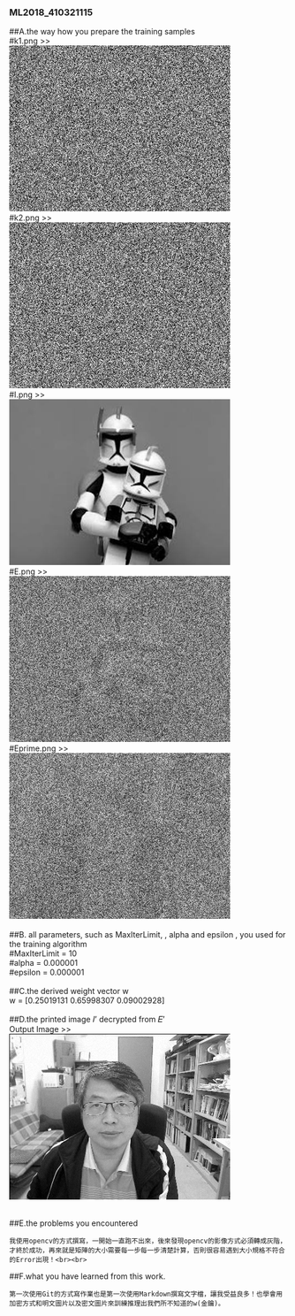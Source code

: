 ﻿### ML2018_410321115 

##A.the way how you prepare the training samples<br> 
#k1.png >><br>
![Key1.png](https://github.com/RolaJeng/ML2018_410321115/blob/master/key1.png?raw=true)<br>
#k2.png >><br>
![Key2.png](https://github.com/RolaJeng/ML2018_410321115/blob/master/key2.png?raw=true)<br>
#I.png >><br>
![I.png](https://github.com/RolaJeng/ML2018_410321115/blob/master/I.png?raw=true)<br>
#E.png >><br>
![E.png](https://github.com/RolaJeng/ML2018_410321115/blob/master/E.png?raw=true)<br>
#Eprime.png >><br>
![Eprime.png](https://github.com/RolaJeng/ML2018_410321115/blob/master/Eprime.png?raw=true)<br>
<br>
##B. all parameters, such as MaxIterLimit, , alpha and  epsilon , you used for the training algorithm<br>
#MaxIterLimit = 10<br>
#alpha = 0.000001<br>
#epsilon = 0.000001<br><br>
##C.the derived weight vector w<br>
w = [0.25019131  0.65998307  0.09002928]<br>
<br>
##D.the printed image 𝐼’ decrypted from 𝐸’<br>
Output Image >><br>
![image](https://github.com/RolaJeng/ML2018_410321115/blob/master/Output%20Image.png?raw=true)<br><br>

##E.the problems you encountered<br>

	我使用opencv的方式撰寫，一開始一直跑不出來，後來發現opencv的影像方式必須轉成灰階，才終於成功，再來就是矩陣的大小需要每一步每一步清楚計算，否則很容易遇到大小規格不符合的Error出現！<br><br>
        
##F.what you have learned from this work.<br>

	第一次使用Git的方式寫作業也是第一次使用Markdown撰寫文字檔，讓我受益良多！也學會用加密方式和明文圖片以及密文圖片來訓練推理出我們所不知道的w(金鑰)。

